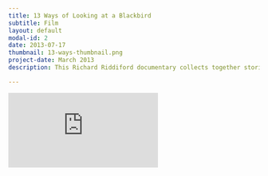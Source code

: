 ```yaml
---
title: 13 Ways of Looking at a Blackbird
subtitle: Film
layout: default
modal-id: 2
date: 2013-07-17
thumbnail: 13-ways-thumbnail.png
project-date: March 2013
description: This Richard Riddiford documentary collects together stories about the creative writing course at Victoria University. The storytellers are a roll call of names who have studied and taught there, from course founder Bill Manhire to current Insititute of Modern Letters director Damien Wilkins. Writers praise the gentle style of teaching and sense of community (and feedback). Eleanor Catton talks about the journey from her first novel The Rehearsal, written while at Victoria, to the first sentence of The Luminaries. The doco is named after the poem by American Wallace Stevens.

---
```



<!-- Start NZ On Screen - 13 Ways of Looking at a Blackbird - Clip: 13 Ways of Looking at a Blackbird (Clip 1) Size: 585px by 410px -->
<iframe class="project-modal" src="https://www.nzonscreen.com/embed/ada0bb16fd24277d" frameborder="0" allowfullscreen></iframe> 
<!-- End NZ On Screen - 13 Ways of Looking at a Blackbird - Clip: 13 Ways of Looking at a Blackbird (Clip 1) -->